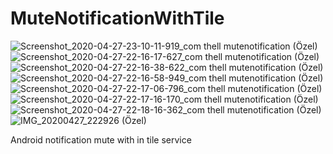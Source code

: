 # MuteNotificationWithTile

![Screenshot_2020-04-27-23-10-11-919_com thell mutenotification (Özel)](https://user-images.githubusercontent.com/11924546/80416314-99a2fe00-88dc-11ea-89ae-71739e0a2e95.jpg)
</br>
![Screenshot_2020-04-27-22-16-17-627_com thell mutenotification (Özel)](https://user-images.githubusercontent.com/11924546/80415884-dde1ce80-88db-11ea-8ce2-5d6e96ec24ea.jpg)
![Screenshot_2020-04-27-22-16-38-622_com thell mutenotification (Özel)](https://user-images.githubusercontent.com/11924546/80415885-e0442880-88db-11ea-9c45-c4319075e826.jpg)
![Screenshot_2020-04-27-22-16-58-949_com thell mutenotification (Özel)](https://user-images.githubusercontent.com/11924546/80415891-e33f1900-88db-11ea-877e-36025514d7e5.jpg)
</br>
![Screenshot_2020-04-27-22-17-06-796_com thell mutenotification (Özel)](https://user-images.githubusercontent.com/11924546/80415903-e63a0980-88db-11ea-9e2c-2dce4e7a31a4.jpg)
![Screenshot_2020-04-27-22-17-16-170_com thell mutenotification (Özel)](https://user-images.githubusercontent.com/11924546/80415910-e89c6380-88db-11ea-8a12-37078e9beffe.jpg)
![Screenshot_2020-04-27-22-18-16-362_com thell mutenotification (Özel)](https://user-images.githubusercontent.com/11924546/80415918-eb975400-88db-11ea-8504-f40e4aaac38d.jpg)
![IMG_20200427_222926 (Özel)](https://user-images.githubusercontent.com/11924546/80415874-db7f7480-88db-11ea-9f92-f6f6bff21c35.jpg)


Android notification mute with in tile service 
